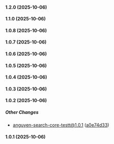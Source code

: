 #### 1.2.0 (2025-10-06)

#### 1.1.0 (2025-10-06)

#### 1.0.8 (2025-10-06)

#### 1.0.7 (2025-10-06)

#### 1.0.6 (2025-10-06)

#### 1.0.5 (2025-10-06)

#### 1.0.4 (2025-10-06)

#### 1.0.3 (2025-10-06)

#### 1.0.2 (2025-10-06)

##### Other Changes

*  anguyen-search-core-testt@1.0.1 ([a0e74d33](https://github.com/yext/search-core/commit/a0e74d33381b451c748e1fe29cbaca1d92091a32))

#### 1.0.1 (2025-10-06)

